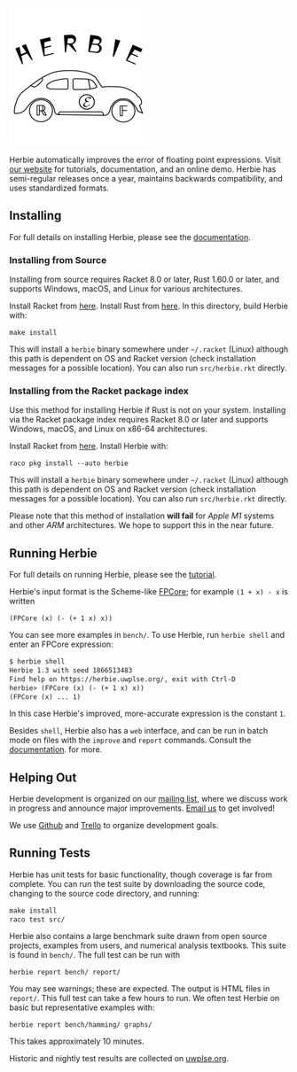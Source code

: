 ![Herbie](logo.png)


Herbie automatically improves the error of floating point expressions.
Visit [our website](https://herbie.uwplse.org) for tutorials,
documentation, and an online demo. Herbie has semi-regular releases
once a year, maintains backwards compatibility, and uses standardized
formats.

## Installing

For full details on installing Herbie, please see the
[documentation](https://herbie.uwplse.org/doc/latest/installing.html).

### Installing from Source

Installing from source requires Racket 8.0 or later,
  Rust 1.60.0 or later, and supports Windows, macOS, and Linux
  for various architectures.

Install Racket from [here](https://download.racket-lang.org/).
Install Rust from [here](https://www.rust-lang.org/tools/install).
In this directory, build Herbie with:

    make install

This will install a `herbie` binary somewhere under `~/.racket` (Linux)
  although this path is dependent on OS and Racket version
  (check installation messages for a possible location).
You can also run `src/herbie.rkt` directly.

### Installing from the Racket package index

Use this method for installing Herbie if Rust is not on your system.
Installing via the Racket package index requires Racket 8.0 or later
  and supports Windows, macOS, and Linux on x86-64 architectures.

Install Racket from [here](https://download.racket-lang.org/).
Install Herbie with:

    raco pkg install --auto herbie

This will install a `herbie` binary somewhere under `~/.racket` (Linux)
  although this path is dependent on OS and Racket version
  (check installation messages for a possible location).
You can also run `src/herbie.rkt` directly.

Please note that this method of installation **will fail**
  for *Apple M1* systems and other *ARM* architectures.
We hope to support this in the near future.

## Running Herbie

For full details on running Herbie, please see the
[tutorial](https://herbie.uwplse.org/doc/latest/using-web.html).

Herbie's input format is the Scheme-like
[FPCore](https://fpbench.org/spec/fpcore-1.2.html);
for example `(1 + x) - x` is written 

    (FPCore (x) (- (+ 1 x) x))

You can see more examples in `bench/`. To use Herbie, run `herbie
shell` and enter an FPCore expression:

    $ herbie shell
    Herbie 1.3 with seed 1866513483
    Find help on https://herbie.uwplse.org/, exit with Ctrl-D
    herbie> (FPCore (x) (- (+ 1 x) x))
    (FPCore (x) ... 1)

In this case Herbie's improved, more-accurate expression is the
constant `1`.

Besides `shell`, Herbie also has a `web` interface, and can be run in
batch mode on files with the `improve` and `report` commands. Consult
the [documentation](https://herbie.uwplse.org/doc/latest/options.html).
for more.

## Helping Out

Herbie development is organized on our
[mailing list](https://mailman.cs.washington.edu/mailman/listinfo/herbie),
where we discuss work in progress and announce major improvements.
[Email us](mailto:herbie@cs.washington.edu) to get involved!

We use [Github](https://github.com/herbie-fp/herbie) and
[Trello](https://trello.com/b/lh7b33Dr/herbie) to organize development
goals.

## Running Tests

Herbie has unit tests for basic functionality, though coverage is far
from complete. You can run the test suite by downloading the source
code, changing to the source code directory, and running:

    make install
    raco test src/

Herbie also contains a large benchmark suite drawn from open source
projects, examples from users, and numerical analysis textbooks. This
suite is found in `bench/`. The full test can be run with

    herbie report bench/ report/
    
You may see warnings; these are expected. The output is HTML files in
`report/`. This full test can take a few hours to run. We often test
Herbie on basic but representative examples with:

    herbie report bench/hamming/ graphs/

This takes approximately 10 minutes.

Historic and nightly test results are collected on
[uwplse.org](https://herbie.uwplse.org/reports/).
